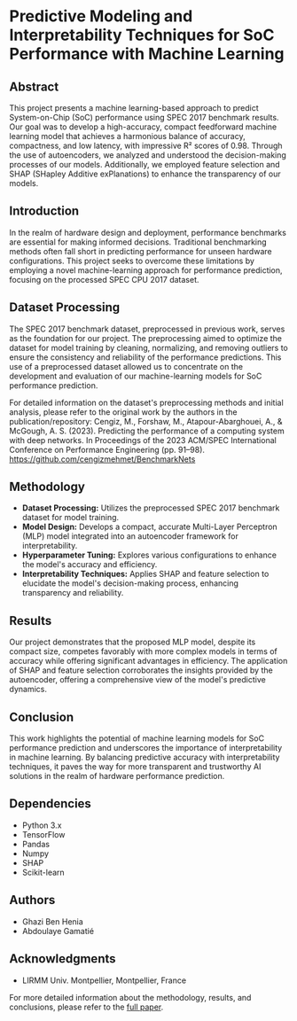 # Predictive Modeling and Interpretability Techniques for SoC Performance with Machine Learning

## Abstract
This project presents a machine learning-based approach to predict System-on-Chip (SoC) performance using SPEC 2017 benchmark results. Our goal was to develop a high-accuracy, compact feedforward machine learning model that achieves a harmonious balance of accuracy, compactness, and low latency, with impressive R² scores of 0.98. Through the use of autoencoders, we analyzed and understood the decision-making processes of our models. Additionally, we employed feature selection and SHAP (SHapley Additive exPlanations) to enhance the transparency of our models.

## Introduction
In the realm of hardware design and deployment, performance benchmarks are essential for making informed decisions. Traditional benchmarking methods often fall short in predicting performance for unseen hardware configurations. This project seeks to overcome these limitations by employing a novel machine-learning approach for performance prediction, focusing on the processed SPEC CPU 2017 dataset.

## Dataset Processing
The SPEC 2017 benchmark dataset, preprocessed in previous work, serves as the foundation for our project. The preprocessing aimed to optimize the dataset for model training by cleaning, normalizing, and removing outliers to ensure the consistency and reliability of the performance predictions. This use of a preprocessed dataset allowed us to concentrate on the development and evaluation of our machine-learning models for SoC performance prediction.

For detailed information on the dataset's preprocessing methods and initial analysis, please refer to the original work by the authors in the publication/repository:
Cengiz, M., Forshaw, M., Atapour-Abarghouei, A., & McGough, A. S. (2023). Predicting the performance of a computing system with deep networks. In Proceedings of the 2023 ACM/SPEC International Conference on Performance Engineering (pp. 91–98).
https://github.com/cengizmehmet/BenchmarkNets

## Methodology
- **Dataset Processing:** Utilizes the preprocessed SPEC 2017 benchmark dataset for model training.
- **Model Design:** Develops a compact, accurate Multi-Layer Perceptron (MLP) model integrated into an autoencoder framework for interpretability.
- **Hyperparameter Tuning:** Explores various configurations to enhance the model's accuracy and efficiency.
- **Interpretability Techniques:** Applies SHAP and feature selection to elucidate the model's decision-making process, enhancing transparency and reliability.

## Results
Our project demonstrates that the proposed MLP model, despite its compact size, competes favorably with more complex models in terms of accuracy while offering significant advantages in efficiency. The application of SHAP and feature selection corroborates the insights provided by the autoencoder, offering a comprehensive view of the model's predictive dynamics.

## Conclusion
This work highlights the potential of machine learning models for SoC performance prediction and underscores the importance of interpretability in machine learning. By balancing predictive accuracy with interpretability techniques, it paves the way for more transparent and trustworthy AI solutions in the realm of hardware performance prediction.


## Dependencies
- Python 3.x
- TensorFlow
- Pandas
- Numpy
- SHAP
- Scikit-learn

## Authors
- Ghazi Ben Henia
- Abdoulaye Gamatié

## Acknowledgments
- LIRMM Univ. Montpellier, Montpellier, France

For more detailed information about the methodology, results, and conclusions, please refer to the [full paper](https://github.com/GhaziBenHenia/Predictive_Modeling_and_Interpretability_Techniques_for_SoC_Performance_with_Machine_Learning/blob/main/Predictive_Modeling_and_Interpretability_Techniques_for_SoC_Performance_with_Machine_Learning.ipynb).
